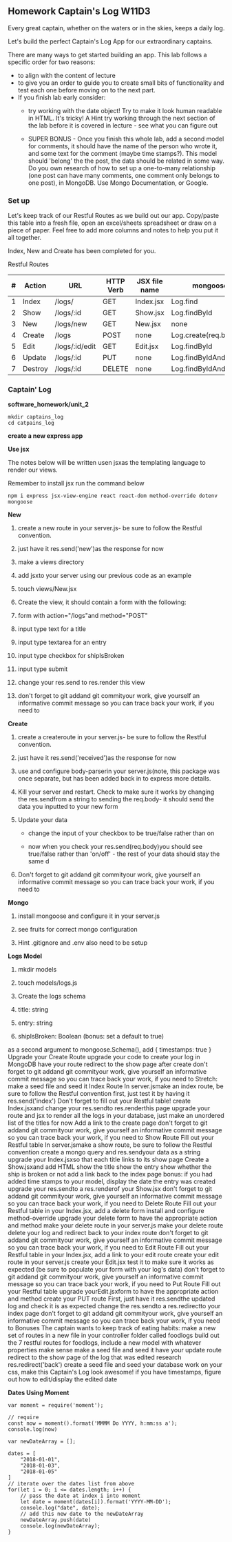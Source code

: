 ## Homework Captain's Log W11D3

Every great captain, whether on the waters or in the skies, keeps a daily log.

Let's build the perfect Captain's Log App for our extraordinary captains.

There are many ways to get started building an app. This lab follows a specific order for two reasons:

* to align with the content of lecture
* to give you an order to guide you to create small bits of functionality and test each one before moving on to the next part.
* If you finish lab early consider:
     - try working with the date object! Try to make it look human readable in HTML. It's tricky! A Hint
     try working through the next section of the lab before it is covered in lecture - see what you can figure out

     - SUPER BONUS - Once you finish this whole lab, add a second model for comments, it should have the name of the person who wrote it, and some text for the comment (maybe time stamps?). This model should 'belong' the the post, the data should be related in some way. Do you own research of how to set up a one-to-many relationship (one post can have many comments, one comment only belongs to one post), in MongoDB. Use Mongo Documentation, or Google.

### Set up
Let's keep track of our Restful Routes as we build out our app. Copy/paste this table into a fresh file, open an excel/sheets spreadsheet or draw on a piece of paper. Feel free to add more columns and notes to help you put it all together.

Index, New and Create has been completed for you.

Restful Routes

| #  |Action   | URL |  HTTP Verb |  JSX file name |  mongoose |
|---|---|---|---|---|---|
|  1 | Index  |  /logs/ |  GET |  Index.jsx | Log.find  |
|   2|  Show | /logs/:id  |  GET | Show.jsx   |  Log.findById|
|  3 |  New |  /logs/new | GET  |  New.jsx |  none |
|   4|  Create | /logs  |  POST |   none| Log.create(req.body)  |
|   5| Edit  | /logs/:id/edit  | GET  | Edit.jsx  |  Log.findById |
|   6|  Update | /logs/:id   |  PUT|  none |  Log.findByIdAndUpdate |
|   7|  Destroy | /logs/:id   |  DELETE|  none |  Log.findByIdAndDelete |

### Captain' Log

**software_homework/unit_2**

```JS
mkdir captains_log
cd catpains_log
```
**create a new express app** 


**Use jsx**

The notes below will be written usen jsxas the templating language to render our views.

Remember to install jsx run the command below

```
npm i express jsx-view-engine react react-dom method-override dotenv mongoose
```

**New**

1. create a new route in your server.js- be sure to follow the Restful convention.

2. just have it res.send('new')as the response for now

3. make a views directory

4. add jsxto your server using our previous code as an example

5. touch views/New.jsx

6. Create the view, it should contain a form with the following:

7. form with action="/logs"and method="POST"

8. input type text for a title

9. input type textarea for an entry

10. input type checkbox for shipIsBroken

11. input type submit

12. change your res.send to res.render this view

13. don't forget to git addand git commityour work, give yourself an informative commit message so you can trace back your work, if you need to

**Create**

1. create a createroute in your server.js- be sure to follow the Restful convention.

2. just have it res.send('received')as the response for now

3. use and configure body-parserin your server.js(note, this package was once separate, but has been added back in to express more details. 

4. Kill your server and restart. Check to make sure it works by changing the res.sendfrom a string to sending the req.body- it should send the data you inputted to your new form

5. Update your data

     * change the input of your checkbox to be true/false rather than on

     * now when you check your res.send(req.body)you should see true/false rather than 'on/off' - the rest of your data should stay the same
d
6. Don't forget to git addand git commityour work, give yourself an informative commit message so you can trace back your work, if you need to


**Mongo**

1. install mongoose and configure it in your server.js

2. see fruits for correct mongo configuration
3. Hint .gitignore and .env also need to be setup

**Logs Model**

1. mkdir models

1. touch models/logs.js

1. Create the logs schema

1. title: string

1. entry: string

1. shipIsBroken: Boolean (bonus: set a default to true)



as a second argument to mongoose.Schema(), add { timestamps: true }
Upgrade your Create Route
upgrade your code to create your log in MongoDB
have your route redirect to the show page after create
don't forget to git addand git commityour work, give yourself an informative commit message so you can trace back your work, if you need to
Stretch: make a seed file and seed it
Index Route
In server.jsmake an index route, be sure to follow the Restful convention
first, just test it by having it res.send('index')
Don't forget to fill out your Restful table!
create Index.jsxand change your res.sendto res.renderthis page
upgrade your route and jsx to render all the logs in your database, just make an unordered list of the titles for now
Add a link to the create page
don't forget to git addand git commityour work, give yourself an informative commit message so you can trace back your work, if you need to
Show Route
Fill out your Restful table
In server.jsmake a show route, be sure to follow the Restful convention
create a mongo query and res.sendyour data as a string
upgrade your Index.jsxso that each title links to its show page
Create a Show.jsxand add HTML
show the title
show the entry
show whether the ship is broken or not
add a link back to the index page
bonus:
if you had added time stamps to your model, display the date the entry was created
upgrade your res.sendto a res.renderof your Show.jsx
don't forget to git addand git commityour work, give yourself an informative commit message so you can trace back your work, if you need to
Delete Route
Fill out your Restful table
in your Index.jsx, add a delete form
install and configure method-override
upgrade your delete form to have the appropriate action and method
make your delete route in your server.js
make your delete route delete your log and redirect back to your index route
don't forget to git addand git commityour work, give yourself an informative commit message so you can trace back your work, if you need to
Edit Route
Fill out your Restful table
in your Index.jsx, add a link to your edit route
create your edit route in your server.js
create your Edit.jsx
test it to make sure it works as expected (be sure to populate your form with your log's data)
don't forget to git addand git commityour work, give yourself an informative commit message so you can trace back your work, if you need to
Put Route
Fill out your Restful table
upgrade yourEdit.jsxform to have the appropriate action and method
create your PUT route
First, just have it res.sendthe updated log and check it is as expected
change the res.sendto a res.redirectto your index page
don't forget to git addand git commityour work, give yourself an informative commit message so you can trace back your work, if you need to
Bonuses
The captain wants to keep track of eating habits: make a new set of routes in a new file in your controller folder called foodlogs
build out the 7 restful routes for foodlogs, include a new model with whatever properties make sense
make a seed file and seed it
have your update route redirect to the show page of the log that was edited
research res.redirect('back')
create a seed file and seed your database
work on your css, make this Captain's Log look awesome!
if you have timestamps, figure out how to edit/display the edited date

**Dates Using Moment**

```JS
var moment = require('moment'); 

// require
const now = moment().format('MMMM Do YYYY, h:mm:ss a');
console.log(now)

var newDateArray = [];

dates = [
    "2018-01-01",
    "2018-01-03",
    "2018-01-05"     
]
// iterate over the dates list from above
for(let i = 0; i <= dates.length; i++) {
    // pass the date at index i into moment
    let date = moment(dates[i]).format('YYYY-MM-DD');
    console.log("date", date);
    // add this new date to the newDateArray
    newDateArray.push(date)
    console.log(newDateArray);
}
```